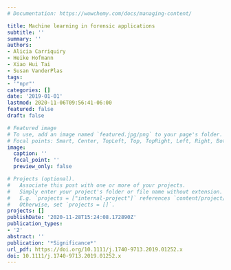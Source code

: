 ```yaml
---
# Documentation: https://wowchemy.com/docs/managing-content/

title: Machine learning in forensic applications
subtitle: ''
summary: ''
authors:
- Alicia Carriquiry
- Heike Hofmann
- Xiao Hui Tai
- Susan VanderPlas
tags:
- '"npr"'
categories: []
date: '2019-01-01'
lastmod: 2020-11-06T09:56:41-06:00
featured: false
draft: false

# Featured image
# To use, add an image named `featured.jpg/png` to your page's folder.
# Focal points: Smart, Center, TopLeft, Top, TopRight, Left, Right, BottomLeft, Bottom, BottomRight.
image:
  caption: ''
  focal_point: ''
  preview_only: false

# Projects (optional).
#   Associate this post with one or more of your projects.
#   Simply enter your project's folder or file name without extension.
#   E.g. `projects = ["internal-project"]` references `content/project/deep-learning/index.md`.
#   Otherwise, set `projects = []`.
projects: []
publishDate: '2020-11-28T15:24:08.172890Z'
publication_types:
- '2'
abstract: ''
publication: '*Significance*'
url_pdf: https://doi.org/10.1111/j.1740-9713.2019.01252.x
doi: 10.1111/j.1740-9713.2019.01252.x
---
```

